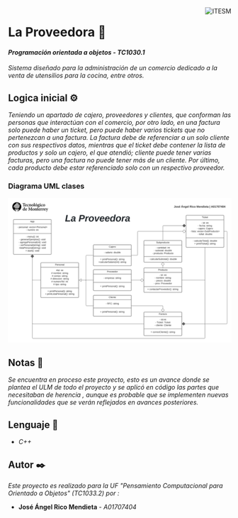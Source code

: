 <a href="#">
    <img src="https://javier.rodriguez.org.mx/itesm/2014/tecnologico-de-monterrey-black.png" alt="ITESM" title="ITESM" align="right" height="60" />
</a>

# **La Proveedora** 🚀

#### **_Programación orientada a objetos - TC1030.1_**
_Sistema diseñado para la administración de un comercio dedicado a la venta de utensilios para la cocina, entre otros._

## **Logica inicial** ⚙️ 
_Teniendo un apartado de cajero, proveedores y clientes, que conforman las personas que interactúan con el comercio, por otro lado, en una factura solo puede haber un ticket, pero puede haber varios tickets que no pertenezcan a una factura. La factura debe de referenciar a un solo cliente con sus respectivos datos, mientras que el ticket debe contener la lista de productos y solo un cajero, el que atendió; cliente puede tener varias facturas, pero una factura no puede tener más de un cliente. Por último, cada producto debe estar referenciado solo con un respectivo proveedor._

### **Diagrama UML clases**
<p align="center">
  <img src="UML.png" />
</p>

## **Notas** 📌
_Se encuentra en proceso este proyecto, esto es un avance donde se plantea el ULM de todo el proyecto y se aplicó en código las partes que necesitaban de herencia , aunque es probable que se implementen nuevas funcionalidades que se verán reflejados en avances posteriores._

## **Lenguaje** 👅
*  *C++*

## **Autor** ✒️
_Este proyecto es realizado para la UF "Pensamiento Computacional para Orientado a Objetos" (TC1033.2) por :_
* **José Ángel Rico Mendieta** - *A01707404*
